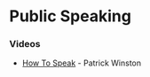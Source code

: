 # Public Speaking

### Videos

* [How To Speak](https://www.youtube.com/watch?v=Unzc731iCUY) - Patrick Winston

